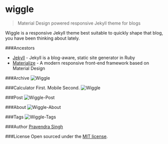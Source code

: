 wiggle
======

> Material Design powered responsive Jekyll theme for blogs


Wiggle is a responsive Jekyll theme best suitable to quickly shape that blog, you have been thinking about lately.

###Ancestors
* [Jekyll](http://jekyllrb.com/) - Jekyll is a blog-aware, static site generator in Ruby
* [Materialize](http://materializecss.com/) - A modern responsive front-end framework based on Material Design

###Archive
![Wiggle](https://github.com/pravj/gitpool/blob/master/wiggle/wiggle.png?raw=true "Wiggle")

###Calculator First. Mobile Second.
![Wiggle](https://github.com/pravj/gitpool/blob/master/wiggle/wiggle-tablet.png?raw=true "Wiggle Tablet")

###Post
![Wiggle-Post](https://github.com/pravj/gitpool/blob/master/wiggle/wiggle-post.png?raw=true "Wiggle Post")

###About
![Wiggle-About](https://github.com/pravj/gitpool/blob/master/wiggle/wiggle-about.png?raw=true "Wiggle About")

###Tags
![Wiggle-Tags](https://github.com/pravj/gitpool/blob/master/wiggle/wiggle-tags.png?raw=true "Wiggle Tags")

###Author
[Pravendra Singh](https://twitter.com/hackpravj)

###License
Open sourced under the [MIT license](https://github.com/pravj/wiggle/blob/master/LICENSE).

